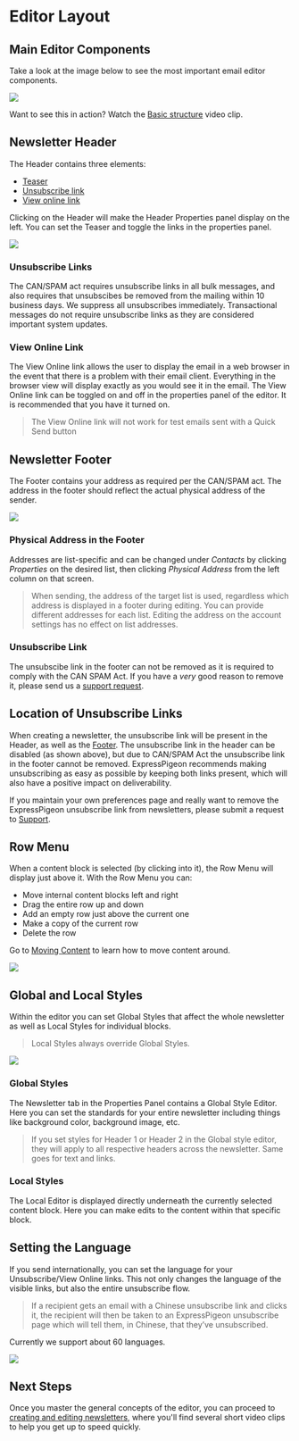 # Editor Layout

<title > this is a comment!</title>

## Main Editor Components


Take a look at the image below to see the most important email editor components.

![](images/Selection_645.png)


Want to see this in action? Watch the [Basic structure](/kb/creating-and-editing-newsletter#basic-structure)
video clip.



## Newsletter Header

The Header contains three elements:

* [Teaser](https://expresspigeon.com/blog/2012/12/14/increase-email-open-rates-with-a-teaser-line)
* [Unsubscribe link](#unsubscribe-links)
* [View online link](#view-online-link)

Clicking on the Header will make the Header Properties panel display on the left. You can set the
Teaser and toggle the links in the properties panel.

![](images/Selection_469.png)

### Unsubscribe Links

The CAN/SPAM act requires unsubscribe links in all bulk messages, and also requires that unsubscibes be
removed from the mailing within 10 business days. We suppress all unsubscribes immediately.
Transactional messages do not require unsubscribe links as they are considered important system updates.

### View Online Link

The View Online link allows the user to display the email in a web browser in the event that there is a problem with their email client.
Everything in the browser view will display exactly as you would see it in the email. The View Online link can be toggled
on and off in the properties panel of the editor. It is recommended that you have it turned on.


> The View Online link will not work for test emails sent with a Quick Send button


## Newsletter Footer


The Footer contains your address as required per the CAN/SPAM act.
The address in the footer should reflect the actual physical address of the sender.

![](images/Selection_476.png)

### Physical Address in the Footer

Addresses are list-specific and can be changed under _Contacts_ by clicking _Properties_ on the desired list,
then clicking _Physical Address_ from the left column on that screen.

> When sending, the address of the target list is used, regardless which address is displayed in a footer
during editing. You can provide different addresses for each list. Editing the address on the account settings
 has no effect on list addresses.

### Unsubscribe Link

The unsubscibe link in the footer can not be removed as it is required to comply with the CAN SPAM Act.
If you have a *very* good reason to remove it,
please send us a [support request](https://expresspigeon.com/support).


## Location of Unsubscribe Links

When creating a newsletter, the unsubscribe link will be present in the Header, as well as the [Footer](#footer). The unsubscribe link in the
header can be disabled (as shown above), but due to CAN/SPAM  Act the unsubscribe link in the footer cannot be removed.
ExpressPigeon recommends making unsubscribing as easy as possible by keeping both links present, which will also have a positive impact on deliverability.

If you maintain your own preferences page and really want to remove the ExpressPigeon unsubscribe link from newsletters,
 please submit a request to [Support](https://expresspigeon.com/support).


## Row Menu


When a content block is selected (by clicking into it), the Row Menu  will display just above it. With the Row Menu
you can:

* Move internal content blocks left and right
* Drag the entire row up and down
* Add an empty row just above the current one
* Make a copy of the current row
* Delete the row

Go to [Moving Content](/kb/creating-and-editing-newsletter#moving-content) to learn how to move content
around.


![](images/Selection_633.png)


## Global and Local Styles

Within the editor you can set Global Styles that affect the whole newsletter as well as Local Styles for individual blocks.

> Local Styles always override Global Styles.

![](images/Selection_475.png)

### Global Styles

The Newsletter tab in the Properties Panel contains a Global Style Editor. Here you can set the standards for your entire newsletter
including things like background color, background image, etc.

> If you set styles for Header 1 or Header 2 in the Global style editor, they will apply to all respective headers across the newsletter.
Same goes for text and links.

### Local Styles

The Local Editor is displayed directly underneath the currently selected content block. Here you can make edits to the content within that specific block.

## Setting the Language

If you send internationally, you can set the language for your Unsubscribe/View Online links.
This not only changes the language of the visible links, but also the entire unsubscribe flow.

> If a recipient gets an email with a Chinese unsubscribe link and clicks it, the recipient will then be taken to an ExpressPigeon
unsubscribe page which will tell them, in Chinese, that they’ve unsubscribed.

Currently we support about 60 languages.

![](images/Selection_472.png)



## Next Steps

Once you master the general concepts of the editor, you can proceed to
[creating and editing newsletters](/kb/creating-and-editing-newsletter), where you'll find several short video
 clips to help you get up to speed quickly.
